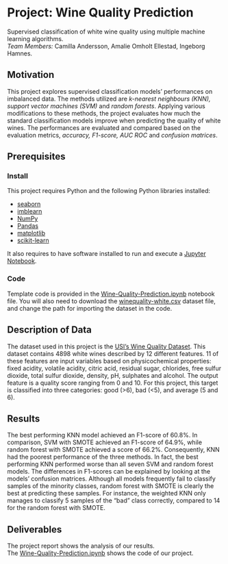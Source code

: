 # Project: Wine Quality Prediction

Supervised classification of white wine quality using multiple machine learning algorithms.  
*Team Members:* Camilla Andersson, Amalie Omholt Ellestad, Ingeborg Hamnes.

## Motivation

This project explores supervised classification models’ performances on imbalanced data. The methods utilized are *k-nearest neighbours (KNN), support vector machines (SVM)* and *random forests*. Applying various modifications to these methods, the project evaluates how much the standard classification models improve when predicting the quality of white wines. The performances are evaluated and compared based on the evaluation metrics, *accuracy, F1-score, AUC ROC* and *confusion matrices*.

## Prerequisites
### Install
This project requires Python and the following Python libraries installed:
* [seaborn](https://pypi.org/project/seaborn/)
* [imblearn](https://pypi.org/project/imblearn/)
* [NumPy](https://numpy.org/)
* [Pandas](https://pandas.pydata.org/)
* [matplotlib](https://matplotlib.org/)
* [scikit-learn](https://scikit-learn.org/stable/)

It also requires to have software installed to run and execute a [Jupyter Notebook](http://ipython.org/notebook.html).

### Code
Template code is provided in the [Wine-Quality-Prediction.ipynb](https://github.com/ingeham/Project---Wine-Quality-Prediction/blob/main/Wine-Quality-Prediction.ipynb) notebook file. You will also need to download the [winequality-white.csv](https://github.com/ingeham/Project---Wine-Quality-Prediction/blob/main/winequality-white.csv) dataset file, and change the path for importing the dataset in the code.

## Description of Data
The dataset used in this project is the [USI’s Wine Quality Dataset](http://archive.ics.uci.edu/ml/datasets/Wine+Quality?fbclid=IwAR27uuowpx_0cv3ms-J0oMG26JAc3YaGToyv_Il643NFmn-USlEJhNoE1_A). This dataset contains 4898 white wines described by 12 different features. 11 of these features are input variables based on physicochemical properties: fixed acidity, volatile acidity, citric acid, residual sugar, chlorides, free sulfur dioxide, total sulfur dioxide, density, pH, sulphates and alcohol. The output feature is a quality score ranging from 0 and 10. For this project, this target is classified into three categories: good (>6), bad (<5), and average (5 and 6).

## Results
The best performing KNN model achieved an F1-score of 60.8%. In comparison,  SVM with SMOTE achieved an F1-score of 64.9%, while random forest with SMOTE achieved a score of 66.2%. Consequently, KNN had the poorest performance of the three methods. In fact, the best performing KNN performed worse than all seven SVM and random forest models. The differences in F1-scores can be explained by looking at the models’ confusion matrices. Although all models frequently fail to classify samples of the minority classes, random forest with SMOTE is clearly the best at predicting these samples. For instance, the weighted KNN only manages to classify 5 samples of the “bad” class correctly, compared to 14 for the random forest with SMOTE.

## Deliverables
The project report shows the analysis of our results. <br />
The [Wine-Quality-Prediction.ipynb](https://github.com/ingeham/Project---Wine-Quality-Prediction/blob/main/Wine-Quality-Prediction.ipynb) shows the code of our project. 
